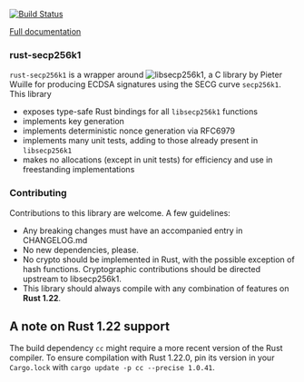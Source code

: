 [![Build Status](https://travis-ci.org/rust-bitcoin/rust-secp256k1.png?branch=master)](https://travis-ci.org/rust-bitcoin/rust-secp256k1)

[Full documentation](https://docs.rs/secp256k1/)

### rust-secp256k1

`rust-secp256k1` is a wrapper around ![libsecp256k1](https://github.com/bitcoin-core/secp256k1),
a C library by Pieter Wuille for producing ECDSA signatures using the SECG curve
`secp256k1`. This library
* exposes type-safe Rust bindings for all `libsecp256k1` functions
* implements key generation
* implements deterministic nonce generation via RFC6979
* implements many unit tests, adding to those already present in `libsecp256k1`
* makes no allocations (except in unit tests) for efficiency and use in freestanding implementations

### Contributing

Contributions to this library are welcome. A few guidelines:

* Any breaking changes must have an accompanied entry in CHANGELOG.md
* No new dependencies, please.
* No crypto should be implemented in Rust, with the possible exception of hash functions. Cryptographic contributions should be directed upstream to libsecp256k1.
* This library should always compile with any combination of features on **Rust 1.22**.

## A note on Rust 1.22 support

The build dependency `cc` might require a more recent version of the Rust compiler.
To ensure compilation with Rust 1.22.0, pin its version in your `Cargo.lock`
with `cargo update -p cc --precise 1.0.41`.
